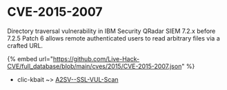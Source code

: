 # CVE-2015-2007

Directory traversal vulnerability in IBM Security QRadar SIEM 7.2.x before 7.2.5 Patch 6 allows remote authenticated users to read arbitrary files via a crafted URL.

{% embed url="https://github.com/Live-Hack-CVE/full_database/blob/main/cves/2015/CVE-2015-2007.json" %}


* clic-kbait ~> [A2SV--SSL-VUL-Scan](https://zeste.alice-snow.ru/2015/database/cve-2015-2007/a2sv--ssl-vul-scan-clic-kbait)